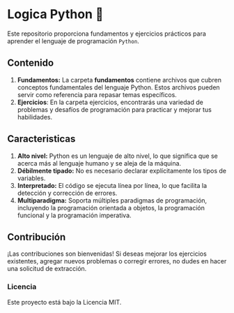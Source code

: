 # Logica Python 🐍

Este repositorio proporciona fundamentos y ejercicios prácticos para aprender el lenguaje de programación `Python`.

## Contenido

1. **Fundamentos:** La carpeta **fundamentos** contiene archivos que cubren conceptos fundamentales del lenguaje Python. Estos archivos pueden servir como referencia para repasar temas específicos.
2. **Ejercicios**: En la carpeta ejercicios, encontrarás una variedad de problemas y desafíos de programación para practicar y mejorar tus habilidades.

## Caracteristicas

1. **Alto nivel:** Python es un lenguaje de alto nivel, lo que significa que se acerca más al lenguaje humano y se aleja de la máquina.
2. **Débilmente tipado:** No es necesario declarar explícitamente los tipos de variables.
3. **Interpretado:** El código se ejecuta línea por línea, lo que facilita la detección y corrección de errores.
4. **Multiparadigma:** Soporta múltiples paradigmas de programación, incluyendo la programación orientada a objetos, la programación funcional y la programación imperativa.

## Contribución

¡Las contribuciones son bienvenidas! Si deseas mejorar los ejercicios existentes, agregar nuevos problemas o corregir errores, no dudes en hacer una solicitud de extracción.

### Licencia

Este proyecto está bajo la Licencia MIT.
